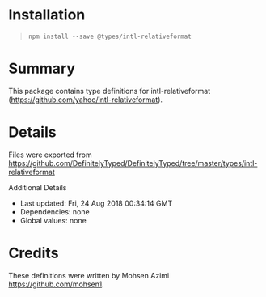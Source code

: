 # Installation
> `npm install --save @types/intl-relativeformat`

# Summary
This package contains type definitions for intl-relativeformat (https://github.com/yahoo/intl-relativeformat).

# Details
Files were exported from https://github.com/DefinitelyTyped/DefinitelyTyped/tree/master/types/intl-relativeformat

Additional Details
 * Last updated: Fri, 24 Aug 2018 00:34:14 GMT
 * Dependencies: none
 * Global values: none

# Credits
These definitions were written by Mohsen Azimi <https://github.com/mohsen1>.
